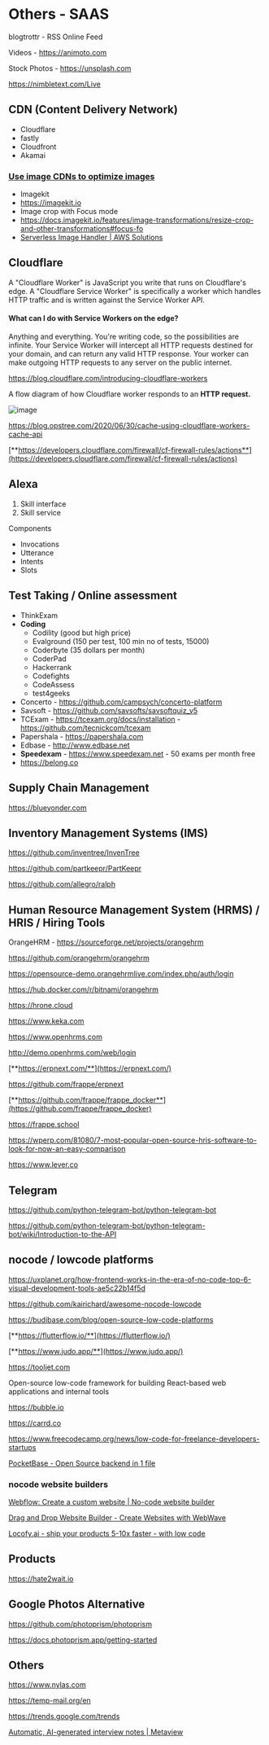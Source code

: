 # Others - SAAS

blogtrottr - RSS Online Feed

Videos - <https://animoto.com>

Stock Photos - <https://unsplash.com>

<https://nimbletext.com/Live>

## CDN (Content Delivery Network)

- Cloudflare
- fastly
- Cloudfront
- Akamai

### [Use image CDNs to optimize images](https://web.dev/image-cdns/)

- Imagekit
- <https://imagekit.io>
- Image crop with Focus mode
- <https://docs.imagekit.io/features/image-transformations/resize-crop-and-other-transformations#focus-fo>
- [Serverless Image Handler | AWS Solutions](https://aws.amazon.com/solutions/implementations/serverless-image-handler/)

## Cloudflare

A "Cloudflare Worker" is JavaScript you write that runs on Cloudflare's edge. A "Cloudflare Service Worker" is specifically a worker which handles HTTP traffic and is written against the Service Worker API.

#### What can I do with Service Workers on the edge?

Anything and everything. You're writing code, so the possibilities are infinite. Your Service Worker will intercept all HTTP requests destined for your domain, and can return any valid HTTP response. Your worker can make outgoing HTTP requests to any server on the public internet.

<https://blog.cloudflare.com/introducing-cloudflare-workers>

A flow diagram of how Cloudflare worker responds to an **HTTP request.**

![image](../../media/Cloud-Others-Others-SAAS-image1.jpg)

<https://blog.opstree.com/2020/06/30/cache-using-cloudflare-workers-cache-api>

[**https://developers.cloudflare.com/firewall/cf-firewall-rules/actions**](https://developers.cloudflare.com/firewall/cf-firewall-rules/actions)

## Alexa

1. Skill interface
2. Skill service

Components

- Invocations
- Utterance
- Intents
- Slots

## Test Taking / Online assessment

- ThinkExam
- **Coding**
  - Codility (good but high price)
  - Evalground (150 per test, 100 min no of tests, 15000)
  - Coderbyte (35 dollars per month)
  - CoderPad
  - Hackerrank
  - Codefights
  - CodeAssess
  - test4geeks
- Concerto - <https://github.com/campsych/concerto-platform>
- Savsoft - <https://github.com/savsofts/savsoftquiz_v5>
- TCExam - <https://tcexam.org/docs/installation> - <https://github.com/tecnickcom/tcexam>
- Papershala - <https://papershala.com>
- Edbase - <http://www.edbase.net>
- **Speedexam** - <https://www.speedexam.net> - 50 exams per month free
- <https://belong.co>

## Supply Chain Management

<https://blueyonder.com>

## Inventory Management Systems (IMS)

<https://github.com/inventree/InvenTree>

<https://github.com/partkeepr/PartKeepr>

<https://github.com/allegro/ralph>

## Human Resource Management System (HRMS) / HRIS / Hiring Tools

OrangeHRM - <https://sourceforge.net/projects/orangehrm>

<https://github.com/orangehrm/orangehrm>

<https://opensource-demo.orangehrmlive.com/index.php/auth/login>

<https://hub.docker.com/r/bitnami/orangehrm>

<https://hrone.cloud>

<https://www.keka.com>

<https://www.openhrms.com>

<http://demo.openhrms.com/web/login>

[**https://erpnext.com/**](https://erpnext.com/)

<https://github.com/frappe/erpnext>

[**https://github.com/frappe/frappe_docker**](https://github.com/frappe/frappe_docker)

<https://frappe.school>

<https://wperp.com/81080/7-most-popular-open-source-hris-software-to-look-for-now-an-easy-comparison>

<https://www.lever.co>

## Telegram

<https://github.com/python-telegram-bot/python-telegram-bot>

<https://github.com/python-telegram-bot/python-telegram-bot/wiki/Introduction-to-the-API>

## nocode / lowcode platforms

<https://uxplanet.org/how-frontend-works-in-the-era-of-no-code-top-6-visual-development-tools-ae5c22b14f5d>

<https://github.com/kairichard/awesome-nocode-lowcode>

<https://budibase.com/blog/open-source-low-code-platforms>

[**https://flutterflow.io/**](https://flutterflow.io/)

[**https://www.judo.app/**](https://www.judo.app/)

<https://tooljet.com>

Open-source low-code framework for building React-based web applications and internal tools

<https://bubble.io>

<https://carrd.co>

<https://www.freecodecamp.org/news/low-code-for-freelance-developers-startups>

[PocketBase - Open Source backend in 1 file](https://pocketbase.io/)

### nocode website builders

[Webflow: Create a custom website | No-code website builder](https://webflow.com/)

[Drag and Drop Website Builder - Create Websites with WebWave](https://webwave.me/)

[Locofy.ai - ship your products 5-10x faster - with low code](https://www.locofy.ai/)

## Products

<https://hate2wait.io>

## Google Photos Alternative

<https://github.com/photoprism/photoprism>

<https://docs.photoprism.app/getting-started>

## Others

<https://www.nylas.com>

<https://temp-mail.org/en>

<https://trends.google.com/trends>

[Automatic, AI-generated interview notes | Metaview](https://www.metaview.ai/)
